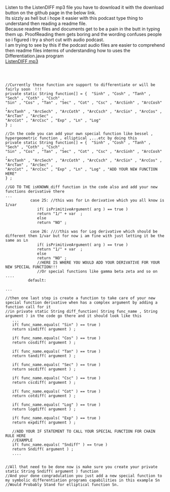 Listen to the ListenDIFF mp3 file you have to download it with the download button on the github page in the below link.
<br>
Its sizzly as hell but i hope it easier with this podcast type thing to understand then reading a readme file.
<br>
Because readme files and documents get to be a pain in the butt in typing them up. ProofReading them gets boring and the wording confuses people so i figured i try a short cut with audio podcast. 
<br>
I am trying to see by this if the podcast audio files are easier to comprehend then readme files interms of understanding how to uses the Differentiation.java program
<br>
 <a href="https://github.com/nate-fidalgo/MathComputations/blob/master/SymbolicDifferentiation/ListenDIFF">ListenDIFF mp3</a> 
 
<br>

<pre>
<code>
//Currently these function are support to differentiate or will be fairly soon  !!!
private static String function[] = {  "Sinh" , "Cosh" , "Tanh" , "Sech" , "Coth" , "Csch" ,
"Sin" , "Cos" , "Tan" , "Sec" , "Cot" , "Csc" , "ArcSinh" , "ArcCosh" , 
"ArcTanh" , "ArcSech" , "ArcCoth" , "ArcCsch" , "ArcSin" , "ArcCos" , "ArcTan" , "ArcSec" ,
"ArcCot" , "ArcCsc" , "Exp" , "Ln" , "Log" 
} ; 

//In the code you can add your own special function like bessel , hypergeometric function , elliptical ,...etc by doing this
private static String function[] = {  "Sinh" , "Cosh" , "Tanh" , "Sech" , "Coth" , "Csch" ,
"Sin" , "Cos" , "Tan" , "Sec" , "Cot" , "Csc" , "ArcSinh" , "ArcCosh" , 
"ArcTanh" , "ArcSech" , "ArcCoth" , "ArcCsch" , "ArcSin" , "ArcCos" , "ArcTan" , "ArcSec" ,
"ArcCot" , "ArcCsc" , "Exp" , "Ln" , "Log" , "ADD YOUR NEW FUNCTION HERE"
} ; 

//GO TO THE isKNOWN_diff function in the code also and add your new functions derivative there 
...
           case 25: //this was for Ln derivative which you all know is 1/var
              if( isPrimitiveArgument( arg ) == true )
              return "1/" + var  ; 
              else
              return "NO" ;
              
           case 26: ////this was for Log derivative which should be different then 1/var but for now i am fine with just letting it be the same as Ln
              if( isPrimitiveArgument( arg ) == true )
              return "1/" + var  ; 
              else
              return "NO" ;
              //HERE IS WHERE YOU WOULD ADD YOUR DERIVATIVE FOR YOUR NEW SPECIAL FUNCTION!!!
              //Or special functions like gamma beta zeta and so on ....
          default:
          
...

//then one last step is create a function to take care of your new special function derivative when has a complex argument by adding a function call for it
//in private static String diff_function( String func_name , String argument ) in the code go there and it should look like this
   ...
   if( func_name.equals( "Sin" ) == true )
   return sindiff( argument ) ;
    
   if( func_name.equals( "Cos" ) == true )
   return cosdiff( argument ) ; 
    
   if( func_name.equals( "Tan" ) == true )
   return tandiff( argument ) ; 
    
   if( func_name.equals( "Sec" ) == true )
   return secdiff( argument ) ; 
    
   if( func_name.equals( "Csc" ) == true )
   return cscdiff( argument ) ;
   
   if( func_name.equals( "Cot" ) == true )
   return cotdiff( argument ) ;
   
   if( func_name.equals( "Log" ) == true )
   return logdiff( argument ) ;
   
   if( func_name.equals( "Exp" ) == true )
   return expdiff( argument ) ;
   
   //ADD YOUR IF STATEMENT TO CALL YOUR SPECIAL FUNCTION FOR CHAIN RULE HERE
   //EXAMPLE
   if( func_name.equals( "Sndiff" ) == true ) 
   return Sndiff( argument ) ;
   ....
   
   
//All that need to be done now is make sure you create your private static String Sndiff( argument ) function 
//And your done congradulation you just add a new special function to my symbolic differentiation programs capabilities in this example Sn
//Would Probably Stand for elliptical function Sn.

</code>
</pre>
